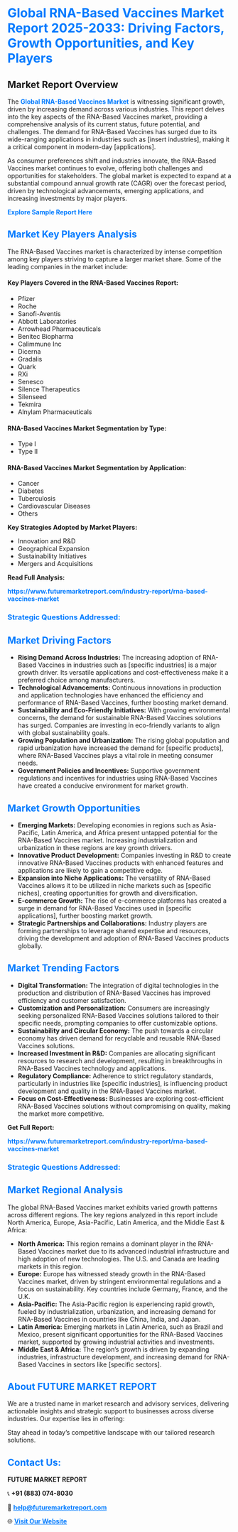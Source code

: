 <h1 style="color: #007BFF;">Global RNA-Based Vaccines Market Report 2025-2033: Driving Factors, Growth Opportunities, and Key Players</h1>

<section id="overview">
<h2>Market Report Overview</h2>
<p>The <a href="https://www.futuremarketreport.com/industry-report/rna-based-vaccines-market" style="color: #007BFF; text-decoration: none;"><strong>Global RNA-Based Vaccines Market</strong></a> is witnessing significant growth, driven by increasing demand across various industries. This report delves into the key aspects of the RNA-Based Vaccines market, providing a comprehensive analysis of its current status, future potential, and challenges. The demand for RNA-Based Vaccines has surged due to its wide-ranging applications in industries such as [insert industries], making it a critical component in modern-day [applications].</p>
<p>As consumer preferences shift and industries innovate, the RNA-Based Vaccines market continues to evolve, offering both challenges and opportunities for stakeholders. The global market is expected to expand at a substantial compound annual growth rate (CAGR) over the forecast period, driven by technological advancements, emerging applications, and increasing investments by major players.</p>
</section>

<section id="overview">
<p><a href="https://www.futuremarketreport.com/request-sample/reportId=98257" style="color: #007BFF; text-decoration: none;"><strong>Explore Sample Report Here</strong></a></p>
</section>

<section id="key-players">
<h2 style="color: #007BFF;">Market Key Players Analysis</h2>
<p>The RNA-Based Vaccines market is characterized by intense competition among key players striving to capture a larger market share. Some of the leading companies in the market include:</p>
<h4>Key Players Covered in the RNA-Based Vaccines Report:</h4>
<ul><li>Pfizer</li><li>Roche</li><li>Sanofi-Aventis</li><li>Abbott Laboratories</li><li>Arrowhead Pharmaceuticals</li><li>Benitec Biopharma</li><li>Calimmune Inc</li><li>Dicerna</li><li>Gradalis</li><li>Quark</li><li>RXi</li><li>Senesco</li><li>Silence Therapeutics</li><li>Silenseed</li><li>Tekmira</li><li>Alnylam Pharmaceuticals</li></ul>
<h4>RNA-Based Vaccines Market Segmentation by Type:</h4>
<ul><li>Type I</li><li>Type II</li></ul>

<h4>RNA-Based Vaccines Market Segmentation by Application:</h4>
<ul><li>Cancer</li><li>Diabetes</li><li>Tuberculosis</li><li>Cardiovascular Diseases</li><li>Others</li></ul>
<p><strong>Key Strategies Adopted by Market Players:</strong></p>
<ul>
<li>Innovation and R&D</li>
<li>Geographical Expansion</li>
<li>Sustainability Initiatives</li>
<li>Mergers and Acquisitions</li>
</ul>
</section>

<section>
<p><strong>Read Full Analysis: </strong></p><a href="https://www.futuremarketreport.com/industry-report/rna-based-vaccines-market" style="color: #007BFF; text-decoration: none;"><strong>https://www.futuremarketreport.com/industry-report/rna-based-vaccines-market</strong></a>
<h3 style="color: #007BFF;">Strategic Questions Addressed:</h3>
</section>

<section id="driving-factors">
<h2 style="color: #007BFF;">Market Driving Factors</h2>
<ul>
<li><strong>Rising Demand Across Industries:</strong> The increasing adoption of RNA-Based Vaccines in industries such as [specific industries] is a major growth driver. Its versatile applications and cost-effectiveness make it a preferred choice among manufacturers.</li>
<li><strong>Technological Advancements:</strong> Continuous innovations in production and application technologies have enhanced the efficiency and performance of RNA-Based Vaccines, further boosting market demand.</li>
<li><strong>Sustainability and Eco-Friendly Initiatives:</strong> With growing environmental concerns, the demand for sustainable RNA-Based Vaccines solutions has surged. Companies are investing in eco-friendly variants to align with global sustainability goals.</li>
<li><strong>Growing Population and Urbanization:</strong> The rising global population and rapid urbanization have increased the demand for [specific products], where RNA-Based Vaccines plays a vital role in meeting consumer needs.</li>
<li><strong>Government Policies and Incentives:</strong> Supportive government regulations and incentives for industries using RNA-Based Vaccines have created a conducive environment for market growth.</li>
</ul>
</section>

<section id="growth-opportunities">
<h2 style="color: #007BFF;">Market Growth Opportunities</h2>
<ul>
<li><strong>Emerging Markets:</strong> Developing economies in regions such as Asia-Pacific, Latin America, and Africa present untapped potential for the RNA-Based Vaccines market. Increasing industrialization and urbanization in these regions are key growth drivers.</li>
<li><strong>Innovative Product Development:</strong> Companies investing in R&D to create innovative RNA-Based Vaccines products with enhanced features and applications are likely to gain a competitive edge.</li>
<li><strong>Expansion into Niche Applications:</strong> The versatility of RNA-Based Vaccines allows it to be utilized in niche markets such as [specific niches], creating opportunities for growth and diversification.</li>
<li><strong>E-commerce Growth:</strong> The rise of e-commerce platforms has created a surge in demand for RNA-Based Vaccines used in [specific applications], further boosting market growth.</li>
<li><strong>Strategic Partnerships and Collaborations:</strong> Industry players are forming partnerships to leverage shared expertise and resources, driving the development and adoption of RNA-Based Vaccines products globally.</li>
</ul>
</section>

<section id="trending-factors">
<h2 style="color: #007BFF;">Market Trending Factors</h2>
<ul>
<li><strong>Digital Transformation:</strong> The integration of digital technologies in the production and distribution of RNA-Based Vaccines has improved efficiency and customer satisfaction.</li>
<li><strong>Customization and Personalization:</strong> Consumers are increasingly seeking personalized RNA-Based Vaccines solutions tailored to their specific needs, prompting companies to offer customizable options.</li>
<li><strong>Sustainability and Circular Economy:</strong> The push towards a circular economy has driven demand for recyclable and reusable RNA-Based Vaccines solutions.</li>
<li><strong>Increased Investment in R&D:</strong> Companies are allocating significant resources to research and development, resulting in breakthroughs in RNA-Based Vaccines technology and applications.</li>
<li><strong>Regulatory Compliance:</strong> Adherence to strict regulatory standards, particularly in industries like [specific industries], is influencing product development and quality in the RNA-Based Vaccines market.</li>
<li><strong>Focus on Cost-Effectiveness:</strong> Businesses are exploring cost-efficient RNA-Based Vaccines solutions without compromising on quality, making the market more competitive.</li>
</ul>
</section>

<section>
<p><strong>Get Full Report: </strong></p><a href="https://www.futuremarketreport.com/industry-report/rna-based-vaccines-market" style="color: #007BFF; text-decoration: none;"><strong>https://www.futuremarketreport.com/industry-report/rna-based-vaccines-market</strong></a>
<h3 style="color: #007BFF;">Strategic Questions Addressed:</h3>
</section>


<section id="regional-analysis">
<h2 style="color: #007BFF;">Market Regional Analysis</h2>
<p>The global RNA-Based Vaccines market exhibits varied growth patterns across different regions. The key regions analyzed in this report include North America, Europe, Asia-Pacific, Latin America, and the Middle East & Africa:</p>
<ul>
<li><strong>North America:</strong> This region remains a dominant player in the RNA-Based Vaccines market due to its advanced industrial infrastructure and high adoption of new technologies. The U.S. and Canada are leading markets in this region.</li>
<li><strong>Europe:</strong> Europe has witnessed steady growth in the RNA-Based Vaccines market, driven by stringent environmental regulations and a focus on sustainability. Key countries include Germany, France, and the U.K.</li>
<li><strong>Asia-Pacific:</strong> The Asia-Pacific region is experiencing rapid growth, fueled by industrialization, urbanization, and increasing demand for RNA-Based Vaccines in countries like China, India, and Japan.</li>
<li><strong>Latin America:</strong> Emerging markets in Latin America, such as Brazil and Mexico, present significant opportunities for the RNA-Based Vaccines market, supported by growing industrial activities and investments.</li>
<li><strong>Middle East & Africa:</strong> The region’s growth is driven by expanding industries, infrastructure development, and increasing demand for RNA-Based Vaccines in sectors like [specific sectors].</li>
</ul>
</section>

<footer>
<h2 style="color: #007BFF;">About FUTURE MARKET REPORT</h2>
<p>We are a trusted name in market research and advisory services, delivering actionable insights and strategic support to businesses across diverse industries. Our expertise lies in offering:</p>

<p>Stay ahead in today’s competitive landscape with our tailored research solutions.</p>

<h2 style="color: #007BFF;">Contact Us:</h2>
<p><strong>FUTURE MARKET REPORT</strong></p>
<p>📞 <strong>+91 (883) 074-8030</strong></p>
<p>📧 <strong><a href="mailto:help@futuremarketreport.com" style="color: #007BFF;">help@futuremarketreport.com</a></strong></p>
<p>🌐 <strong><a href="https://www.futuremarketreport.com/" style="color: #007BFF;">Visit Our Website</a></strong></p>
</footer>